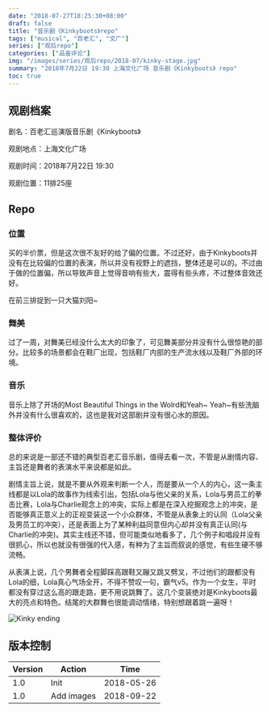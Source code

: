 ```yaml
---
date: "2018-07-27T18:25:30+08:00"
draft: false
title: "音乐剧《Kinkyboots》repo"
tags: ["musical", "百老汇", "文广"]
series: ["观后repo"]
categories: ["品鉴评论"]
img: "/images/series/观后repo/2018-07/kinky-stage.jpg"
summary: "2018年7月22日 19:30 上海文化广场 音乐剧《Kinkyboots》 repo"
toc: true
---
```


## 观剧档案

剧名：百老汇巡演版音乐剧《Kinkyboots》

观剧地点：上海文化广场

观剧时间：2018年7月22日 19:30

观剧位置：11排25座

## Repo

### 位置

买的半价票，但是这次很不友好的给了偏的位置。不过还好，由于Kinkyboots并没有在比较偏的位置的表演，所以并没有视野上的遮挡，整体还是可以的。不过由于做的位置偏，所以导致声音上觉得音响有些大，震得有些头疼，不过整体音效还好。

在前三排捉到一只大猫刘阳~

### 舞美

过了一周，对舞美已经没什么太大的印象了，可见舞美部分并没有什么很惊艳的部分。比较多的场景都会在鞋厂出现，包括鞋厂内部的生产流水线以及鞋厂外部的环境。

### 音乐

音乐上除了开场的Most Beautiful Things in the Wolrd和Yeah~ Yeah~有些洗脑外并没有什么很喜欢的，这也是我对这部剧并没有很心水的原因。

### 整体评价

总的来说是一部还不错的典型百老汇音乐剧，值得去看一次，不管是从剧情内容、主旨还是舞者的表演水平来说都是如此。

剧情主旨上说，就是不要从外观来判断一个人，而是要从一个人的内心，这一条主线都是以Lola的故事作为线索引出，包括Lola与他父亲的关系，Lola与男员工的拳击比赛，Lola与Charlie观念上的冲突，实际上都是在深入挖掘观念上的冲突，是否能够真正意义上的正视变装这一个小众群体，不管是从表象上的认同（Lola父亲及男员工的冲突），还是表面上为了某种利益同意但内心却并没有真正认同(与Charlie的冲突)。其实主线还不错，但可能类似地看多了，几个例子和唱段并没有很抓心，所以也就没有很强的代入感，有种为了主旨而叙说的感觉，有些生硬不够流畅。

从表演上说，几个男舞者全程脚踩高跟鞋又蹦又跳又劈叉，不过他们的跟都没有Lola的细，Lola真心气场全开，不得不赞叹一句，霸气v5。作为一个女生，平时都没有穿过这么高的跟走路，更不用说跳舞了。这几个变装绝对是Kinkyboots最大的亮点和特色。结尾的大群舞也很能调动情绪，特别想跟着跳一遍呀！

![Kinky ending](/images/series/观后repo/2018-07/kinky-ending.jpg)

## 版本控制

| Version | Action | Time       |
| ------- | ------ | ---------- |
| 1.0     | Init   | 2018-05-26 |
| 1.0     | Add images | 2018-09-22 |